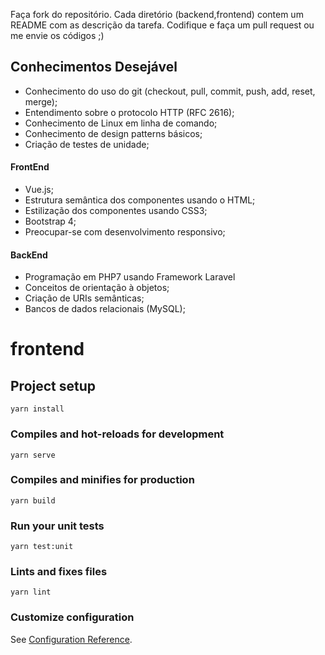 
Faça fork do repositório. Cada diretório (backend,frontend) contem um README com as descrição da tarefa. Codifique e faça um pull request ou me envie os códigos ;)




## Conhecimentos Desejável

- Conhecimento do uso do git (checkout, pull, commit, push, add, reset, merge);
- Entendimento sobre o protocolo HTTP (RFC 2616);
- Conhecimento de Linux em linha de comando;
- Conhecimento de design patterns básicos;
- Criação de testes de unidade;

#### FrontEnd

- Vue.js;
- Estrutura semântica dos componentes usando o HTML;
- Estilização dos componentes usando CSS3;
- Bootstrap 4;
- Preocupar-se com desenvolvimento responsivo;

#### BackEnd

- Programação em PHP7 usando Framework Laravel
- Conceitos de orientação à objetos;
- Criação de URIs semânticas;
- Bancos de dados relacionais (MySQL);

# frontend

## Project setup
```
yarn install
```

### Compiles and hot-reloads for development
```
yarn serve
```

### Compiles and minifies for production
```
yarn build
```

### Run your unit tests
```
yarn test:unit
```

### Lints and fixes files
```
yarn lint
```

### Customize configuration
See [Configuration Reference](https://cli.vuejs.org/config/).
